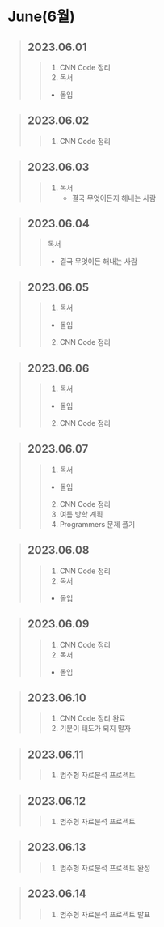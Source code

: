 # June(6월)

> ## 2023.06.01
> > 1. CNN Code 정리
> > 2. 독서
> >   - 몰입

> ## 2023.06.02
> > 1. CNN Code 정리

> ## 2023.06.03
> > 1. 독서
> >     - 결국 무엇이든지 해내는 사람

> ## 2023.06.04
> > 독서
> >   - 결국 무엇이든 해내는 사람

> ## 2023.06.05
> > 1. 독서
> >   - 몰입
> > 2. CNN Code 정리

> ## 2023.06.06
> > 1. 독서
> >   - 몰입
> > 2. CNN Code 정리

> ## 2023.06.07
> > 1. 독서
> >   - 몰입
> > 2. CNN Code 정리
> > 3. 여름 방학 계획
> > 4. Programmers 문제 풀기

> ## 2023.06.08
> > 1. CNN Code 정리
> > 2. 독서
> >   - 몰입

> ## 2023.06.09
> > 1. CNN Code 정리
> > 2. 독서
> >   - 몰입

> ## 2023.06.10
> > 1. CNN Code 정리 완료
> > 2. 기분이 태도가 되지 말자

> ## 2023.06.11
> > 1. 범주형 자료분석 프로젝트

> ## 2023.06.12
> > 1. 범주형 자료분석 프로젝트

> ## 2023.06.13
> > 1. 범주형 자료분석 프로젝트 완성

> ## 2023.06.14
> > 1. 범주형 자료분석 프로젝트 발표 
